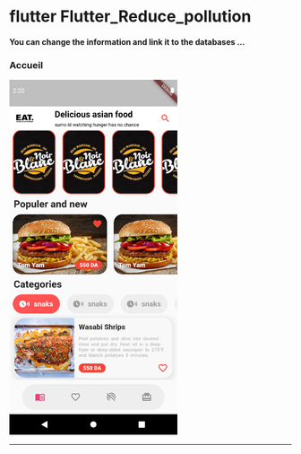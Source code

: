 
<h1> flutter Flutter_Reduce_pollution </h1> <h4> You can change the information and link it to the databases ...</h4>

<h3>Accueil</h3>
<img src="https://github.com/abenkoula71/Flutter-app-food-menu/blob/main/Screenshot_1643399804.png" width="300" /> <hr>
